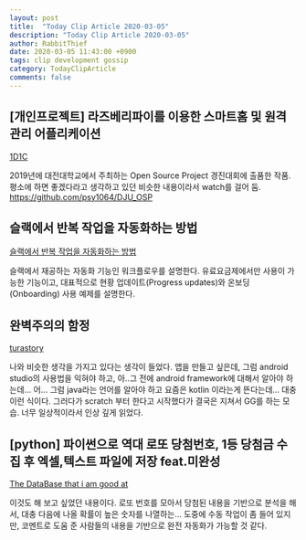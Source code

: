 ```yaml
---
layout: post
title:  "Today Clip Article 2020-03-05"
description: "Today Clip Article 2020-03-05"
author: RabbitThief
date: 2020-03-05 11:43:00 +0900
tags: clip development gossip 
category: TodayClipArticle
comments: false
---	
```



## [개인프로젝트] 라즈베리파이를 이용한 스마트홈 및 원격관리 어플리케이션

[1D1C](https://1d1cblog.tistory.com/45)

2019년에 대전대학교에서 주최하는 Open Source Project 경진대회에 출품한 작품.  평소에 하면 좋겠다라고 생각하고 있던 비슷한 내용이라서 watch를 걸어 둠.  https://github.com/psy1064/DJU_OSP



## 슬랙에서 반복 작업을 자동화하는 방법

[슬랙에서 반복 작업을 자동화하는 방법](http://www.ciokorea.com/print/145818)

슬랙에서 재공하는 자동화 기능인 워크플로우를 설명한다.  유료요금제에서만 사용이 가능한 기능이고, 대표적으로 현황 업데이트(Progress updates)와 온보딩(Onboarding) 사용 예제를 설명한다. 



## 완벽주의의 함정

[turastory](https://velog.io/@tura/trap-of-perfectionism)

나와 비슷한 생각을 가지고 있다는 생각이 들었다.  앱을 만들고 싶은데, 그럼 android studio의 사용법을 익혀야 하고, 아..그 전에 android framework에 대해서 알아야 하는데... 어... 그럼 java라는 언어를 알아야 하고 요즘은 kotlin 이라는게 뜬다는데... 대충 이런 식이다.  그러다가 scratch 부터 한다고 시작했다가 결국은 지쳐서 GG를 하는 모습.  너무 일상적이라서 인상 깊게 읽었다.



## [python] 파이썬으로 역대 로또 당첨번호, 1등 당첨금 수집 후 엑셀,텍스트 파일에 저장 feat.미완성

[The DataBase that i am good at](https://stricky.tistory.com/115)

이것도 해 보고 싶었던 내용이다.  로또 번호를 모아서 당첨된 내용을 기반으로 분석을 해서, 대충 다음에 나올 확률이 높은 숫자를 나열하는... 도중에 수동 작업이 좀 들어 있지만, 코멘트로 도움 준 사람들의 내용을 기반으로 완전 자동화가 가능할 것 같다. 

